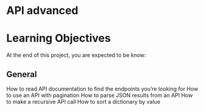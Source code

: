 #  API advanced

# Learning Objectives
At the end of this project, you are expected to be know:

## General
How to read API documentation to find the endpoints you’re looking for
How to use an API with pagination
How to parse JSON results from an API
How to make a recursive API call
How to sort a dictionary by value
